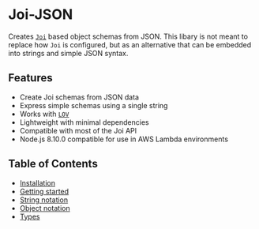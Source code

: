 # Joi-JSON

Creates [`Joi`](https://github.com/hapijs/joi) based object schemas from JSON. This libary is not meant to replace how `Joi` is configured, but
as an alternative that can be embedded into strings and simple JSON syntax.

## Features

- Create Joi schemas from JSON data
- Express simple schemas using a single string
- Works with [`LOV`](https://github.com/vandium-io/lov)
- Lightweight with minimal dependencies
- Compatible with most of the Joi API
- Node.js 8.10.0 compatible for use in AWS Lambda environments


## Table of Contents

- [Installation](installation.md)
- [Getting started](getting-started.md)
- [String notation](string-notation.md)
- [Object notation](object-notation.md)
- [Types](types)
